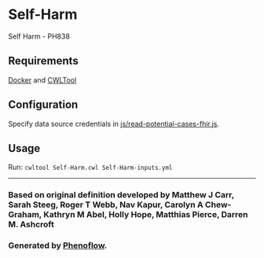 # Self-Harm

Self Harm - PH838

## Requirements

[Docker](https://docs.docker.com/install/) and [CWLTool](https://github.com/common-workflow-language/cwltool#install)

## Configuration

Specify data source credentials in [js/read-potential-cases-fhir.js](js/read-potential-cases-fhir.js).

## Usage

Run: `cwltool Self-Harm.cwl Self-Harm-inputs.yml`

***

### Based on original definition developed by Matthew J Carr, Sarah Steeg, Roger T Webb, Nav Kapur, Carolyn A Chew-Graham, Kathryn M Abel, Holly Hope, Matthias Pierce, Darren M. Ashcroft
### Generated by [Phenoflow](https://kclhi.org/phenoflow).
